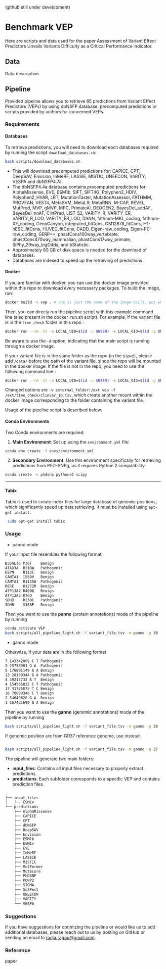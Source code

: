 (github still under development)
# Benchmark VEP
Here are scripts and data used for the paper Assessment of Variant Effect Predictors Unveils Variants Difficulty as a Critical Performance Indicator. 

## Data
Data description

## Pipeline
Provided pipeline allows you to retrieve 65 predictions from Variant Effect Predictors (VEPs) by using dbNSFP database, precomputed predictions or scripts provided by authors for concerned VEPs.

### Requirements

#### Databases

To retrieve predictions, you will need to download each databases required by running the script `download_databases.sh`:

```bash
bash scripts/download_databases.sh
```

- This will download precomputed predictions for: CAPICE, CPT, DeepSAV, Envision, InMeRF, LASSIE, MISTIC, UNEECON, VARITY, VESPA and dbNSFP4.7a.
- The dbNSFP4.4a database contains precomputed predictions for: AlphaMissense, EVE, ESM1b, SIFT, SIFT4G, Polyphen2_HDIV, Polyphen2_HVAR, LRT, MutationTaster, MutationAssessor, FATHMM, PROVEAN, VEST4, MetaSVM, MetaLR, MetaRNN, M-CAP, REVEL, MutPred, MVP, gMVP, MPC, PrimateAI, DEOGEN2, BayesDel_addAF, BayesDel_noAF, ClinPred, LIST-S2, VARITY_R, VARITY_ER, VARITY_R_LOO, VARITY_ER_LOO, DANN, fathmm-MKL_coding, fathmm-XF_coding, GenoCanyon, integrated_fitCons, GM12878_fitCons, H1-hESC_fitCons, HUVEC_fitCons, CADD, Eigen-raw_coding, Eigen-PC-raw_coding, GERP++, phastCons100way_vertebrate, phastCons470way_mammalian, phastCons17way_primate, SiPhy_29way_logOdds, and bStatistic.
- Approximately 80 GB of disk space is needed for the download of databases.
- Databases are indexed to speed up the retrieving of predictions.

#### Docker
If you are familiar with docker, you can use the docker image provided within this repo to download every necessary packages. To build the image, run:
   
```bash
docker build -t vep . # vep is just the name of the image built, put whatever you want
```

Then, you can direcly run the pipeline script with this example command line (also present in the docker_run.sh script). For example, if the variant file is in the `time_check` folder in this repo :

   
```bash
docker run --rm -it -e LOCAL_UID=$(id -u $USER) -e LOCAL_GID=$(id -g $USER) -v $(pwd):/data  vep -f /data/time_check/clinvar_10.tsv -m panno -g 38 -n clinvar_10_final -d
```

Be aware to use the `-d` option, indicating that the main script is running through a docker image. 

If your variant file is in the same folder as the repo (in the `$(pwd)`, please add `/data/` before the path of the variant file, since the repo will be mounted in the docker image. If the file is not in the repo, you need to use the following command line : 

```bash
docker run --rm -it -e LOCAL_UID=$(id -u $USER) -e LOCAL_GID=$(id -g $USER) -v $(pwd):/data -v /path/to/external_folder:/ext vep -f /ext/time_check/clinvar_10.tsv -m panno -g 38 -n clinvar_10_final -d
```
Changed options are `-v external_folder:/ext vep -f /ext/time_check/clinvar_10.tsv`, which create another mount within the docker image corresponding to the folder containing the variant file. 

Usage of the pipeline script is described below. 

#### Conda Environments

Two Conda environments are required:
1. **Main Environment**: Set up using the `environment.yml` file:
   
```bash
conda env create -f envs/environment.yml
```

2. **Secondary Environment**: Use this environment specifically for retrieving predictions from PhD-SNPg, as it requires Python 2 compatibility:
   
```bash
conda create -n phdsnp python=2 scipy
```

---

#### Tabix
Tabix is used to create index files for large database of genomic positions, which significantly speed up data retrieving. It must be installed using `apt-get install`:
```bash
 sudo apt-get install tabix
```

### Usage

* panno mode
  
If your input file resembles the following format

```bash
B3GALT6 P36T    Benign
ATAD3A  R218W   Pathogenic
ESPN    R113C   Benign
CAMTA1  I589V   Benign
CAMTA1  R1135W  Pathogenic
RERE    H1272R  Benign
ATP13A2 R460Q   Benign
ATP13A2 R76Q    Benign
SDHB    R230C   Pathogenic
SDHB    S163P   Benign
```

Then you want to use the **panno** (protein annotations) mode of the pipeline by running 

```bash
conda activate VEP
bash scripts/all_pipeline_light.sh -f variant_file.tsv -m panno -g 38
```
* ganno mode

Otherwise, if your data are in the following format

```bash
7 143342009 C T Pathogenic
3 25733901 G A  Pathogenic
5 176891149 G A Benign
13 20189344 G A Pathogenic
4 39215732 A T  Benign
4 154565832 C T Pathogenic
17 41725075 T C Benign
16 78099348 C T Benign
2 54649628 G A  Benign
1 167431690 G A Benign
```
Then you want to use the **ganno** (genomic annotations) mode of the pipeline by running 

```bash
bash scripts/all_pipeline_light.sh -f variant_file.tsv -m ganno -g 38
```
If genomic position are from GR37 reference genome, use instead
```bash

bash scripts/all_pipeline_light.sh -f variant_file.tsv -m ganno -g 37
```


The pipeline will generate two main folders:
- **input_files**: Contains all input files necessary to properly extract predictions.
- **predictions**: Each subfolder corresponds to a specific VEP and contains prediction files.
```bash
.
├── input_files
│   └── ESM1v
└── predictions
    ├── AlphaMissense
    ├── CAPICE
    ├── CPT
    ├── dbNSFP
    ├── DeepSAV
    ├── Envision
    ├── ESM1b
    ├── ESM1v
    ├── EVE
    ├── InMeRF
    ├── LASSIE
    ├── MISTIC
    ├── MutFormer
    ├── MutScore
    ├── PhDSNP
    ├── PONP2
    ├── SIGMA
    ├── SuSPect
    ├── UNEECON
    ├── VARITY
    └── VESPA
```


### Suggestions
If you have suggestions for optimizing the pipeline or would like us to add additional databases, please reach out to us by posting on GitHub or sending an email to radja.ragou@gmail.com.

### Reference
paper

